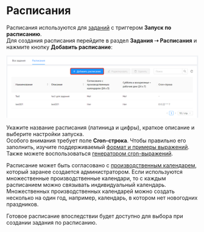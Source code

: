 # Расписания

Расписания используются для [заданий](https://docs.primo-rpa.ru/primo-rpa/orchestrator/basics/tasks) с триггером **Запуск по расписанию**.\
Для создания расписания перейдите в раздел **Задания ➝ Расписания** и нажмите кнопку **Добавить расписание**:

![](<../../.gitbook/assets/Расписания.png>)

Укажите название расписания (латиница и цифры), краткое описание и выберите настройки запуска.\
Особого внимания требует поле **Cron-строка**. Чтобы правильно его заполнить, изучите поддерживаемый [формат и примеры выражений](https://www.quartz-scheduler.net/documentation/quartz-3.x/tutorial/crontrigger.html#introduction). Также можете воспользоваться [генератором cron-выражений](https://www.freeformatter.com/cron-expression-generator-quartz.html).

Расписание может быть согласовано с [производственным календарем](https://docs.primo-rpa.ru/primo-rpa/orchestrator/settings/calendar), который заранее создается администратором. Если используются множественные производственные календари, то с каждым расписанием можно связывать индивидуальный календарь. Множественных производственных календарей можно создать несколько на один год, например, календарь, в котором нет новогодних праздников.

Готовое расписание впоследствии будет доступно для выбора при создании задания по расписанию.
